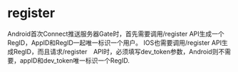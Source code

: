 # register

Android首次Connect推送服务器Gate时，首先需要调用/register API生成一个RegID，AppID和RegID一起唯一标识一个用户。
IOS也需要调用/register API生成RegID，而且请求/register　API时，必须填写dev_token参数，Android则不需要，appID和dev_token唯一标识一个RegID.